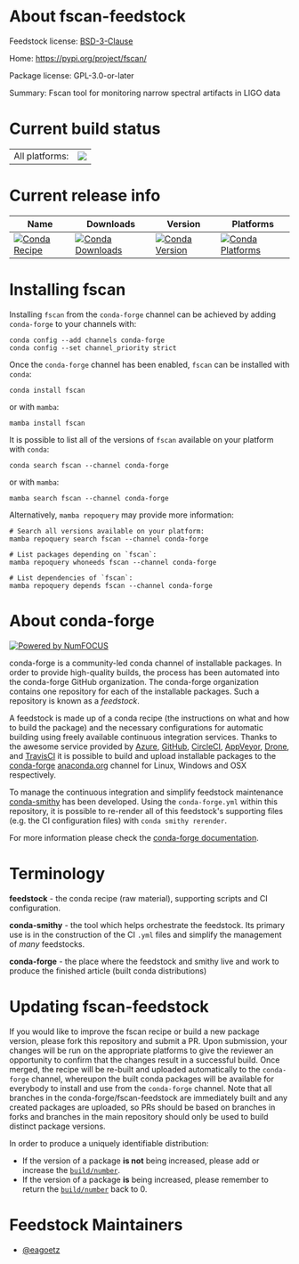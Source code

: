 About fscan-feedstock
=====================

Feedstock license: [BSD-3-Clause](https://github.com/conda-forge/fscan-feedstock/blob/main/LICENSE.txt)

Home: https://pypi.org/project/fscan/

Package license: GPL-3.0-or-later

Summary: Fscan tool for monitoring narrow spectral artifacts in LIGO data

Current build status
====================


<table><tr><td>All platforms:</td>
    <td>
      <a href="https://dev.azure.com/conda-forge/feedstock-builds/_build/latest?definitionId=20684&branchName=main">
        <img src="https://dev.azure.com/conda-forge/feedstock-builds/_apis/build/status/fscan-feedstock?branchName=main">
      </a>
    </td>
  </tr>
</table>

Current release info
====================

| Name | Downloads | Version | Platforms |
| --- | --- | --- | --- |
| [![Conda Recipe](https://img.shields.io/badge/recipe-fscan-green.svg)](https://anaconda.org/conda-forge/fscan) | [![Conda Downloads](https://img.shields.io/conda/dn/conda-forge/fscan.svg)](https://anaconda.org/conda-forge/fscan) | [![Conda Version](https://img.shields.io/conda/vn/conda-forge/fscan.svg)](https://anaconda.org/conda-forge/fscan) | [![Conda Platforms](https://img.shields.io/conda/pn/conda-forge/fscan.svg)](https://anaconda.org/conda-forge/fscan) |

Installing fscan
================

Installing `fscan` from the `conda-forge` channel can be achieved by adding `conda-forge` to your channels with:

```
conda config --add channels conda-forge
conda config --set channel_priority strict
```

Once the `conda-forge` channel has been enabled, `fscan` can be installed with `conda`:

```
conda install fscan
```

or with `mamba`:

```
mamba install fscan
```

It is possible to list all of the versions of `fscan` available on your platform with `conda`:

```
conda search fscan --channel conda-forge
```

or with `mamba`:

```
mamba search fscan --channel conda-forge
```

Alternatively, `mamba repoquery` may provide more information:

```
# Search all versions available on your platform:
mamba repoquery search fscan --channel conda-forge

# List packages depending on `fscan`:
mamba repoquery whoneeds fscan --channel conda-forge

# List dependencies of `fscan`:
mamba repoquery depends fscan --channel conda-forge
```


About conda-forge
=================

[![Powered by
NumFOCUS](https://img.shields.io/badge/powered%20by-NumFOCUS-orange.svg?style=flat&colorA=E1523D&colorB=007D8A)](https://numfocus.org)

conda-forge is a community-led conda channel of installable packages.
In order to provide high-quality builds, the process has been automated into the
conda-forge GitHub organization. The conda-forge organization contains one repository
for each of the installable packages. Such a repository is known as a *feedstock*.

A feedstock is made up of a conda recipe (the instructions on what and how to build
the package) and the necessary configurations for automatic building using freely
available continuous integration services. Thanks to the awesome service provided by
[Azure](https://azure.microsoft.com/en-us/services/devops/), [GitHub](https://github.com/),
[CircleCI](https://circleci.com/), [AppVeyor](https://www.appveyor.com/),
[Drone](https://cloud.drone.io/welcome), and [TravisCI](https://travis-ci.com/)
it is possible to build and upload installable packages to the
[conda-forge](https://anaconda.org/conda-forge) [anaconda.org](https://anaconda.org/)
channel for Linux, Windows and OSX respectively.

To manage the continuous integration and simplify feedstock maintenance
[conda-smithy](https://github.com/conda-forge/conda-smithy) has been developed.
Using the ``conda-forge.yml`` within this repository, it is possible to re-render all of
this feedstock's supporting files (e.g. the CI configuration files) with ``conda smithy rerender``.

For more information please check the [conda-forge documentation](https://conda-forge.org/docs/).

Terminology
===========

**feedstock** - the conda recipe (raw material), supporting scripts and CI configuration.

**conda-smithy** - the tool which helps orchestrate the feedstock.
                   Its primary use is in the construction of the CI ``.yml`` files
                   and simplify the management of *many* feedstocks.

**conda-forge** - the place where the feedstock and smithy live and work to
                  produce the finished article (built conda distributions)


Updating fscan-feedstock
========================

If you would like to improve the fscan recipe or build a new
package version, please fork this repository and submit a PR. Upon submission,
your changes will be run on the appropriate platforms to give the reviewer an
opportunity to confirm that the changes result in a successful build. Once
merged, the recipe will be re-built and uploaded automatically to the
`conda-forge` channel, whereupon the built conda packages will be available for
everybody to install and use from the `conda-forge` channel.
Note that all branches in the conda-forge/fscan-feedstock are
immediately built and any created packages are uploaded, so PRs should be based
on branches in forks and branches in the main repository should only be used to
build distinct package versions.

In order to produce a uniquely identifiable distribution:
 * If the version of a package **is not** being increased, please add or increase
   the [``build/number``](https://docs.conda.io/projects/conda-build/en/latest/resources/define-metadata.html#build-number-and-string).
 * If the version of a package **is** being increased, please remember to return
   the [``build/number``](https://docs.conda.io/projects/conda-build/en/latest/resources/define-metadata.html#build-number-and-string)
   back to 0.

Feedstock Maintainers
=====================

* [@eagoetz](https://github.com/eagoetz/)

